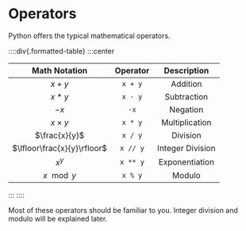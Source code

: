 # Operators

Python offers the typical mathematical operators.

::::div{.formatted-table}
:::center

| Math Notation | Operator | Description |
| :-----------: | :------: | :---------: |
| $x + y$       | `x + y`      | Addition    |
| $x * y$       | `x - y`      | Subtraction |
| $-x$          | `-x`         | Negation |
| $x \times y$  | `x * y`      | Multiplication |
| $\frac{x}{y}$ | `x / y`      | Division |
| $\lfloor\frac{x}{y}\rfloor$ | `x // y`     | Integer Division |
| $x^y$         | `x ** y`     | Exponentiation |
| $x \mod y$    | `x % y`      | Modulo |

:::
::::

Most of these operators should be familiar to you.
Integer division and modulo will be explained later.
